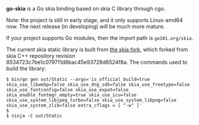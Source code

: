 **go-skia** is a Go skia binding based on skia C library through cgo.

Note: the project is still in early stage, and it only supports Linux-amd64 now. 
The next release (in developing) will be much more mature.

If your project supports Go modules, then the import path is `go101.org/skia`.

The current skia static library is built from [the skia fork](https://github.com/go-graphics/skia),
which forked from skia C++ repository revision 8534723c7be1c079711d8bac45e93728d6524f8a.
The commands used to build the library:
```
$ bin/gn gen out/Static --args='is_official_build=true skia_use_libwebp=false skia_use_dng_sdk=false skia_use_freetype=false skia_use_fontconfig=false skia_use_expat=false skia_enable_fontmgr_empty=true skia_use_icu=false skia_use_system_libjpeg_turbo=false skia_use_system_libpng=false skia_use_system_zlib=false extra_cflags = [ "-w" ]'
$
$ ninja -C out/Static
```



